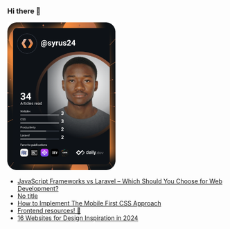 ### Hi there 👋

<a href="https://app.daily.dev/Syrus24"><img src="https://github.com/Smith-DLAB/Smith-DLAB/blob/main/devcard.svg" width="250" alt="Amir BABIO's Dev Card"/></a>

<!--
**Smith-DLAB/Smith-DLAB** is a ✨ _special_ ✨ repository because its `README.md` (this file) appears on your GitHub profile.

Here are some ideas to get you started:

- 🔭 I’m currently working on ...
- 🌱 I’m currently learning ...
- 👯 I’m looking to collaborate on ...
- 🤔 I’m looking for help with ...
- 💬 Ask me about ...
- 📫 How to reach me: ...
- 😄 Pronouns: ...
- ⚡ Fun fact: ...
-->

<!-- daily.dev BOOKMARKS:START -->
- [JavaScript Frameworks vs Laravel – Which Should You Choose for Web Development?](https://app.daily.dev/posts/qsaUPxb8L?utm_source=rss&utm_medium=bookmarks&utm_campaign=j59ENI8rK8nGaQ5tpRoab)
- [No title](https://app.daily.dev/posts/exsJczNv5?utm_source=rss&utm_medium=bookmarks&utm_campaign=j59ENI8rK8nGaQ5tpRoab)
- [How to Implement The Mobile First CSS Approach](https://app.daily.dev/posts/zagkliOo6?utm_source=rss&utm_medium=bookmarks&utm_campaign=j59ENI8rK8nGaQ5tpRoab)
- [Frontend resources! 🚀](https://app.daily.dev/posts/j6QHjcY5k?utm_source=rss&utm_medium=bookmarks&utm_campaign=j59ENI8rK8nGaQ5tpRoab)
- [16 Websites for Design Inspiration in 2024](https://app.daily.dev/posts/m6EZ7Vx9t?utm_source=rss&utm_medium=bookmarks&utm_campaign=j59ENI8rK8nGaQ5tpRoab)
<!-- daily.dev BOOKMARKS:END -->
